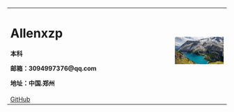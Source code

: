 <table border="0">
  <tr>
    <td width="75%">
      <h1>Allenxzp</h1>
      <p><b>本科</b></p>
      <p><b>邮箱：3094997376@qq.com</b></p>
      <p><b>地址：中国.郑州</b></p>
    </td>
    <td width="25%">
      <img src="/RE4wtd4.jpg" width="100%">
    </td> 
  </tr>  

  <tr>
    <td style="text-algin:center; colspan:2">
      <a href="https://github.com/xzp3094997376" target="_blank" rel="noopener">GitHub</a>
    </td>
     <td></td>
  </tr>
  </table>
  
